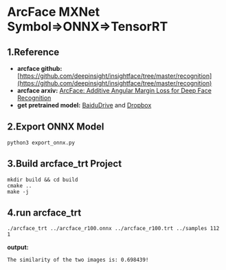 # ArcFace MXNet Symbol=>ONNX=>TensorRT

## 1.Reference
- **arcface github:** [https://github.com/deepinsight/insightface/tree/master/recognition](https://github.com/deepinsight/insightface/tree/master/recognition)
- **arcface arxiv:** [ArcFace: Additive Angular Margin Loss for Deep Face Recognition](https://arxiv.org/abs/1801.07698)
- **get pretrained model:** [BaiduDrive](https://pan.baidu.com/s/1wuRTf2YIsKt76TxFufsRNA) and [Dropbox](https://www.dropbox.com/s/tj96fsm6t6rq8ye/model-r100-arcface-ms1m-refine-v2.zip?dl=0)


## 2.Export ONNX Model
```
python3 export_onnx.py
```

## 3.Build arcface_trt Project
```
mkdir build && cd build
cmake ..
make -j
```

## 4.run arcface_trt
```
./arcface_trt ../arcface_r100.onnx ../arcface_r100.trt ../samples 112 1
```
**output:**
```
The similarity of the two images is: 0.698439!
```